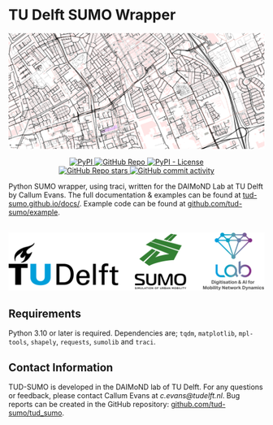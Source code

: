 # TU Delft SUMO Wrapper

![logos](header.png)

<p align="center">
  <a href="https://pypi.org/project/tud-sumo/">
    <img alt="PyPI" src="https://img.shields.io/pypi/v/tud-sumo?style=for-the-badge&logo=pypi&logoColor=%23FFFFFF&color=%2300A6D6"/>
  </a>
  <a href="https://github.com/tud-sumo/tud_sumo">
    <img alt="GitHub Repo" src="https://img.shields.io/badge/GitHub-%2338A6D6?style=for-the-badge&logo=github&link=https%3A%2F%2Fgithub.com%2Ftud-sumo%2Ftud_sumo"/>
  </a>
  <a href="https://github.com/tud-sumo/tud_sumo/blob/main/LICENSE">
      <img alt="PyPI - License" src="https://img.shields.io/pypi/l/tud-sumo?style=for-the-badge&color=%2300A6D6">
  </a>
  <br>
  <a href="https://github.com/tud-sumo/tud_sumo">
    <img alt="GitHub Repo stars" src="https://img.shields.io/github/stars/tud-sumo/tud_sumo?style=for-the-badge&logo=github&color=%2300A6D6"/>
  </a>
  <a href="https://github.com/tud-sumo/tud_sumo/commits/main/">
    <img alt="GitHub commit activity" src="https://img.shields.io/github/commit-activity/m/tud-sumo/tud_sumo?style=for-the-badge&logo=github&label=Commits&color=%2300A6D6"/>
  </a>
</p>

Python SUMO wrapper, using traci, written for the DAIMoND Lab at TU Delft by Callum Evans. The full documentation & examples can be found at [tud-sumo.github.io/docs/](https://tud-sumo.github.io/docs/). Example code can be found at [github.com/tud-sumo/example](https://github.com/tud-sumo/example).<br><br>

![logos](logos.png)

## Requirements 

Python 3.10 or later is required. Dependencies are; `tqdm`, `matplotlib`, `mpl-tools`, `shapely`, `requests`, `sumolib` and `traci`.

## Contact Information

TUD-SUMO is developed in the DAIMoND lab of TU Delft. For any questions or feedback, please contact Callum Evans at _c.evans@tudelft.nl_. Bug reports can be created in the GitHub repository: [github.com/tud-sumo/tud_sumo](https://github.com/tud-sumo/tud_sumo/).